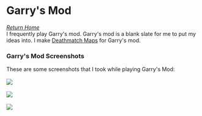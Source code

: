 # Garry's Mod
*[Return Home](index.md)*<br>
I frequently play Garry's mod. Garry's mod is a blank slate for me to put my ideas into. I make [Deathmatch Maps](hammer.md#deathmatch-maps) for Garry's mod. <br>
### Garry's Mod Screenshots
These are some screenshots that I took while playing Garry's Mod:
<br>
<br>
![](gmod1.jpeg)
<br>
<br>
![](gmod2.jpeg)
<br>
<br>
![](gmod3.jpeg)
<br>
<br>
